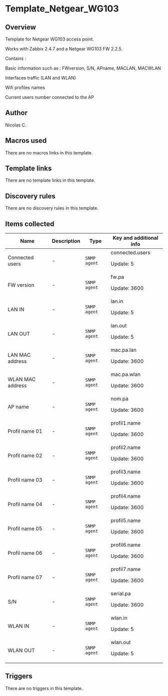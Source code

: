 # Template_Netgear_WG103

## Overview

Template for Netgear WG103 access point.


Works with Zabbix 2.4.7 and a Netgear WG103 FW 2.2.5.


 


Contains :


Basic information such as : FWversion, S/N, APname, MACLAN, MACWLAN


Interfaces traffic (LAN and WLAN)


Wifi profiles names


Current users number connected to the AP



## Author

Nicolas C.

## Macros used

There are no macros links in this template.

## Template links

There are no template links in this template.

## Discovery rules

There are no discovery rules in this template.

## Items collected

|Name|Description|Type|Key and additional info|
|----|-----------|----|----|
|Connected users|<p>-</p>|`SNMP agent`|connected.users<p>Update: 5</p>|
|FW version|<p>-</p>|`SNMP agent`|fw.pa<p>Update: 3600</p>|
|LAN IN|<p>-</p>|`SNMP agent`|lan.in<p>Update: 5</p>|
|LAN OUT|<p>-</p>|`SNMP agent`|lan.out<p>Update: 5</p>|
|LAN MAC address|<p>-</p>|`SNMP agent`|mac.pa.lan<p>Update: 3600</p>|
|WLAN MAC address|<p>-</p>|`SNMP agent`|mac.pa.wlan<p>Update: 3600</p>|
|AP name|<p>-</p>|`SNMP agent`|nom.pa<p>Update: 3600</p>|
|Profil name 01|<p>-</p>|`SNMP agent`|profil1.name<p>Update: 3600</p>|
|Profil name 02|<p>-</p>|`SNMP agent`|profil2.name<p>Update: 3600</p>|
|Profil name 03|<p>-</p>|`SNMP agent`|profil3.name<p>Update: 3600</p>|
|Profil name 04|<p>-</p>|`SNMP agent`|profil4.name<p>Update: 3600</p>|
|Profil name 05|<p>-</p>|`SNMP agent`|profil5.name<p>Update: 3600</p>|
|Profil name 06|<p>-</p>|`SNMP agent`|profil6.name<p>Update: 3600</p>|
|Profil name 07|<p>-</p>|`SNMP agent`|profil7.name<p>Update: 3600</p>|
|S/N|<p>-</p>|`SNMP agent`|serial.pa<p>Update: 3600</p>|
|WLAN IN|<p>-</p>|`SNMP agent`|wlan.in<p>Update: 5</p>|
|WLAN OUT|<p>-</p>|`SNMP agent`|wlan.out<p>Update: 5</p>|
## Triggers

There are no triggers in this template.

